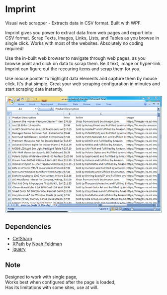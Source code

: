 # Imprint
Visual web scrapper - Extracts data in CSV format. Built with WPF.

Imprint gives you power to extract data from web pages and export into CSV format. 
Scrap Texts, Images, Links, Lists, and Tables as you browse in single click. 
Works with most of the websites. Absolutely no coding required!

Use the in-built web browser to navigate through web pages, as you browse point and click on data to scrap them. 
Be it text, image or hyper-link Imprint can figure out the reccuring items and scrap them for you. 

Use mouse pointer to highlight data elements and capture them by mouse click. It's that simple. Creat your web scraping configuration in minutes and start scraping data instantly.

![Imprint - Scrap data in CSV format](/images/home_data_csv.png)

## Dependencies
* [CefSharp](https://github.com/cefsharp/CefSharp)
* [XPath](https://gist.github.com/nfeldman/10792041) by [Noah Feldman](https://gist.github.com/nfeldman)
* [jquery](https://github.com/jquery/jquery)

## Note
   Designed to work with single page,  
   Works best when configured after the page is loaded,  
   Has its limitations with some sites, use at will.  
